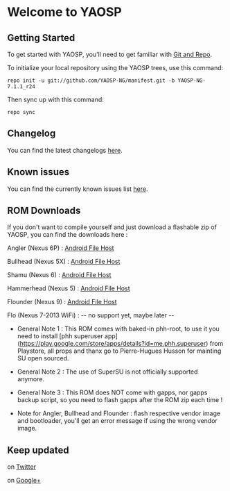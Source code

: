 Welcome to YAOSP
================


Getting Started
---------------

To get started with YAOSP, you'll need to get familiar with
[Git and Repo](http://source.android.com/source/requirements.html).


To initialize your local repository using the YAOSP trees, use this command:

	repo init -u git://github.com/YAOSP-NG/manifest.git -b YAOSP-NG-7.1.1_r24


Then sync up with this command:

	repo sync



Changelog
---------

You can find the latest changelogs [here](https://raw.githubusercontent.com/YAOSP-NG/vendor_yaosp/YAOSP-NG-7.1.1_r24/misc/doc/Changelog.txt).



Known issues
------------

You can find the currently known issues list [here](https://raw.githubusercontent.com/YAOSP-NG/vendor_yaosp/YAOSP-NG-7.1.1_r24/misc/doc/Known_issues.txt).



ROM Downloads
-------------

If you don't want to compile yourself and just download a flashable zip of YAOSP, you can find the downloads here :

Angler (Nexus 6P) : [Android File Host](https://www.androidfilehost.com/?w=files&flid=114286)

Bullhead (Nexus 5X) : [Android File Host](https://www.androidfilehost.com/?w=files&flid=114526)

Shamu (Nexus 6) : [Android File Host](https://www.androidfilehost.com/?w=files&flid=114294)

Hammerhead (Nexus 5) : [Android File Host](https://www.androidfilehost.com/?w=files&flid=136897)

Flounder (Nexus 9) : [Android File Host](https://www.androidfilehost.com/?w=files&flid=160537)

Flo (Nexus 7-2013 WiFi) : -- no support yet, maybe later --

* General Note 1 : This ROM comes with baked-in phh-root, to use it you need to install [phh superuser app] (https://play.google.com/store/apps/details?id=me.phh.superuser) from Playstore, all props and thanx go to Pierre-Hugues Husson for mainting SU open sourced.

* General Note 2 : The use of SuperSU is not officially supported anymore.

* General Note 3 : This ROM does NOT come with gapps, nor gapps backup script, so you need to flash gapps after the ROM zip each time !

* Note for Angler, Bullhead and Flounder : flash respective vendor image and bootloader, you'll get an error message if using the wrong vendor image.

Keep updated
------------

on [Twitter](https://twitter.com/yank555lu)

on [Google+](https://plus.google.com/u/0/112534316917164554045)
